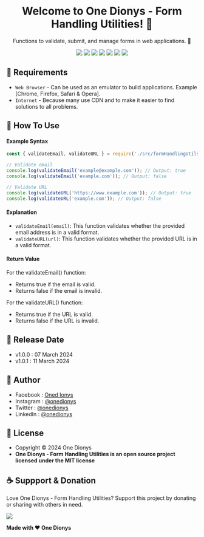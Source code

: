 <h1 align="center">Welcome to One Dionys - Form Handling Utilities! 👋 </h1>

<p align="center">Functions to validate, submit, and manage forms in web applications. 💖 </p>

<p align="center">
<img src="https://img.shields.io/github/contributors/onedionys/onedionys-form-handling-utilities?style=flat-square">
<img src="https://img.shields.io/github/issues/onedionys/onedionys-form-handling-utilities?style=flat-square">
<img src="https://img.shields.io/github/stars/onedionys/onedionys-form-handling-utilities?style=flat-square"> 
<img src="https://img.shields.io/github/forks/onedionys/onedionys-form-handling-utilities?style=flat-square">
<img src="https://img.shields.io/github/last-commit/onedionys/onedionys-form-handling-utilities.svg?style=flat-square">
<img src="https://img.shields.io/github/languages/code-size/onedionys/onedionys-form-handling-utilities?style=flat-square">
<img src="https://img.shields.io/github/license/onedionys/onedionys-form-handling-utilities?style=flat-square">
</p>

## 💾 Requirements

* `Web Browser` - Can be used as an emulator to build applications. Example [Chrome, Firefox, Safari & Opera].
* `Internet` - Because many use CDN and to make it easier to find solutions to all problems.

## 🎯 How To Use

#### Example Syntax

```javascript
const { validateEmail, validateURL } = require('./src/formHandlingUtils');

// Validate email
console.log(validateEmail('example@example.com')); // Output: true
console.log(validateEmail('example.com')); // Output: false

// Validate URL
console.log(validateURL('https://www.example.com')); // Output: true
console.log(validateURL('example.com')); // Output: false
```

#### Explanation

* `validateEmail(email)`: This function validates whether the provided email address is in a valid format.
* `validateURL(url)`: This function validates whether the provided URL is in a valid format.

#### Return Value

For the validateEmail() function:
* Returns true if the email is valid.
* Returns false if the email is invalid.

For the validateURL() function:
* Returns true if the URL is valid.
* Returns false if the URL is invalid.

## 📆 Release Date

* v1.0.0 : 07 March 2024
* v1.0.1 : 11 March 2024

## 🧑 Author

* Facebook : <a href="https://www.facebook.com/theonedionys"> Oned Ionys</a>
* Instagram : <a href="https://www.instagram.com/onedionys/"> @onedionys</a>
* Twitter : <a href="https://twitter.com/onedionys"> @onedionys</a>
* LinkedIn :  <a href="https://www.linkedin.com/in/onedionys/"> @onedionys</a>

## 📝 License

* Copyright © 2024 One Dionys
* **One Dionys - Form Handling Utilities is an open source project licensed under the MIT license**

## ☕️ Suppport & Donation

Love One Dionys - Form Handling Utilities? Support this project by donating or sharing with others in need.

<a href="https://www.buymeacoffee.com/onedionys"><img src="https://img.shields.io/badge/Buy_Me_A_Coffee-FFDD00?style=for-the-badge&logo=buy-me-a-coffee&logoColor=black"/> </a>

**Made with ❤️ One Dionys**
